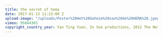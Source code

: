 ```yaml
---
title: the secret of hema
date: 2017-01-13 11:23:00 Z
upload-image: "/uploads/Poster%20Het%20Geheim%20van%20de%20HEMA%20.jpeg"
vimeo: 95844303
copyright_country_year: Yan Ting Yuen, In Soo productions, 2012 The Netherlands
---
```


